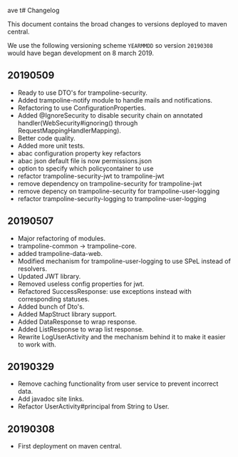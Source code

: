 ave t# Changelog

This document contains the broad changes to versions deployed to maven central.

We use the following versioning scheme `YEARMMDD` so version `20190308` would have began development on 8 march 2019.

## 20190509

- Ready to use DTO's for trampoline-security.
- Added trampoline-notify module to handle mails and notifications.
- Refactoring to use ConfigurationProperties.
- Added @IgnoreSecurity to disable security chain on annotated handler(WebSecurity#ignoring() through RequestMappingHandlerMapping).
- Better code quality.
- Added more unit tests.
- abac configuration property key refactors
- abac json default file is now permissions.json
- option to specify which policycontainer to use
- refactor trampoline-security-jwt to trampoline-jwt
- remove dependency on trampoline-security for trampoline-jwt
- remove depency on trampoline-security for trampoline-user-logging
- refactor trampoline-security-logging to trampoline-user-logging

## 20190507

- Major refactoring of modules.
- trampoline-common -> trampoline-core.
- added trampoline-data-web.
- Modified mechanism for trampoline-user-logging to use SPeL instead of resolvers.
- Updated JWT library.
- Removed useless config properties for jwt.
- Refactored SuccessResponse: use exceptions instead with corresponding statuses.
- Added bunch of Dto's.
- Added MapStruct library support.
- Added DataResponse to wrap response.
- Added ListResponse to wrap list response.
- Rewrite LogUserActivity and the mechanism behind it to make it easier to work with.

## 20190329

- Remove caching functionality from user service to prevent incorrect data.
- Add javadoc site links.
- Refactor UserActivity#principal from String to User.

## 20190308

- First deployment on maven central.